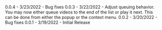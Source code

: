0.0.4 - 3/23/2022 - Bug fixes
0.0.3 - 3/22/2022 - Adjust queuing behavior. You may now either queue videos to the end of the list or play it next. This can be done from either the popup or the context menu.
0.0.2 - 3/20/2022 - Bug fixes
0.0.1 - 3/19/2022 - Initial Release
